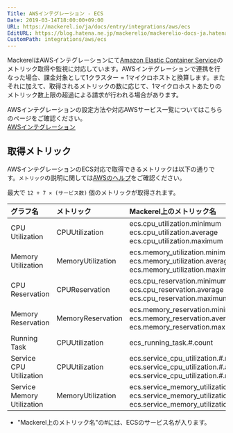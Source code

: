 ```yaml
---
Title: AWSインテグレーション - ECS
Date: 2019-03-14T18:00:00+09:00
URL: https://mackerel.io/ja/docs/entry/integrations/aws/ecs
EditURL: https://blog.hatena.ne.jp/mackerelio/mackerelio-docs-ja.hatenablog.mackerel.io/atom/entry/17680117126999837445
CustomPath: integrations/aws/ecs
---
```


MackerelはAWSインテグレーションにて<a href="https://aws.amazon.com/jp/ecs/" target="_blank">Amazon Elastic Container Service</a>のメトリック取得や監視に対応しています。AWSインテグレーションで連携を行なった場合、課金対象として1クラスター = 1マイクロホストと換算します。またそれに加えて、取得されるメトリックの数に応じて、1マイクロホストあたりのメトリック数上限の超過による請求が行われる場合があります。

AWSインテグレーションの設定方法や対応AWSサービス一覧についてはこちらのページをご確認ください。<br>
<a href="https://mackerel.io/ja/docs/entry/integrations/aws">AWSインテグレーション</a>

## 取得メトリック
AWSインテグレーションのECS対応で取得できるメトリックは以下の通りです。`メトリック`の説明に関しては<a href="https://docs.aws.amazon.com/ja_jp/AmazonECS/latest/developerguide/cloudwatch-metrics.html" target="_blank">AWSのヘルプ</a>をご確認ください。

最大で `12 + 7 × (サービス数)` 個のメトリックが取得されます。

|グラフ名|メトリック|Mackerel上のメトリック名|単位|Statistics|
|:--|:--|:--|:--|:--|
|CPU Utilization|CPUUtilization|ecs.cpu_utilization.minimum<br>ecs.cpu_utilization.average<br>ecs.cpu_utilization.maximum|percentage|Minimum<br>Average<br>Maximum|
|Memory Utilization|MemoryUtilization|ecs.memory_utilization.minimum<br>ecs.memory_utilization.average<br>ecs.memory_utilization.maximum|percentage|Minimum<br>Average<br>Maximum|
|CPU Reservation|CPUReservation|ecs.cpu_reservation.minimum<br>ecs.cpu_reservation.average<br>ecs.cpu_reservation.maximum|percentage|Minimum<br>Average<br>Maximum|
|Memory Reservation|MemoryReservation|ecs.memory_reservation.minimum<br>ecs.memory_reservation.average<br>ecs.memory_reservation.maximum|percentage|Minimum<br>Average<br>Maximum|
|Running Task|CPUUtilization|ecs_running_task.#.count|integer|SampleCount|
|Service CPU Utilization|CPUUtilization|ecs.service_cpu_utilization.#.minimum<br>ecs.service_cpu_utilization.#.average<br>ecs.service_cpu_utilization.#.maximum|percentage|Minimum<br>Average<br>Maximum|
|Service Memory Utilization|MemoryUtilization|ecs.service_memory_utilization.#.minimum<br>ecs.service_memory_utilization.#.average<br>ecs.service_memory_utilization.#.maximum|percentage|Minimum<br>Average<br>Maximum|

- "Mackerel上のメトリック名"の#には、ECSのサービス名が入ります。
